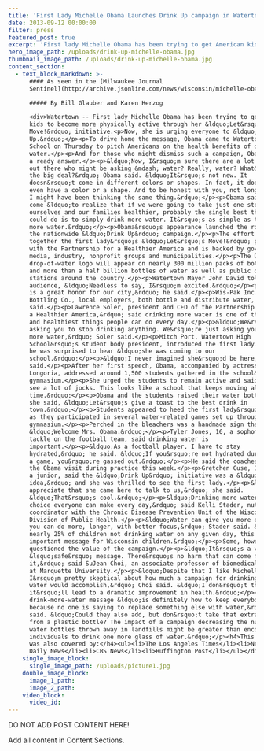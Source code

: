 ```yaml
---
title: 'First Lady Michelle Obama Launches Drink Up campaign in Watertown, WI'
date: 2013-09-12 00:00:00
filter: press
featured_post: true
excerpt: 'First lady Michelle Obama has been trying to get American kids to become more physically active through her “Let’s Move!” initiative.  Now, she is urging everyone to “Drink Up.” To drive home the message, Obama came to Watertown High School on Thursday to pitch Americans on the health benefits of drinking water.'
hero_image_path: /uploads/drink-up-michelle-obama.jpg
thumbnail_image_path: /uploads/drink-up-michelle-obama.jpg
content_section:
  - text_block_markdown: >-
      #### As seen in the [Milwaukee Journal
      Sentinel](http://archive.jsonline.com/news/wisconsin/michelle-obama-urges-americans-to-drink-up-in-watertown-visit-b9996672z1-223516351.html):

      ##### By Bill Glauber and Karen Herzog

      <div>Watertown -- First lady Michelle Obama has been trying to get American
      kids to become more physically active through her &ldquo;Let&rsquo;s
      Move!&rdquo; initiative.<p>Now, she is urging everyone to &ldquo;Drink
      Up.&rdquo;</p><p>To drive home the message, Obama came to Watertown High
      School on Thursday to pitch Americans on the health benefits of drinking
      water.</p><p>And for those who might dismiss such a campaign, Obama had
      a ready answer.</p><p>&ldquo;Now, I&rsquo;m sure there are a lot of people
      out there who might be asking &mdash; water? Really, water? What&rsquo;s
      the big deal?&rdquo; Obama said. &ldquo;It&rsquo;s not new. It
      doesn&rsquo;t come in different colors or shapes. In fact, it doesn&rsquo;t
      even have a color or a shape. And to be honest with you, not long ago,
      I might have been thinking the same thing.&rdquo;</p><p>Obama said she has
      come &ldquo;to realize that if we were going to take just one step to make
      ourselves and our families healthier, probably the single best thing we
      could do is to simply drink more water. It&rsquo;s as simple as that. Drink
      more water.&rdquo;</p><p>Obama&rsquo;s appearance launched the roll-out of
      the nationwide &ldquo;Drink Up&rdquo; campaign.</p><p>The effort brings
      together the first lady&rsquo;s &ldquo;Let&rsquo;s Move!&rdquo; program
      with the Partnership for a Healthier America and is backed by government,
      media, industry, nonprofit groups and municipalities.</p><p>The Drink Up
      drop-of-water logo will appear on nearly 300 million packs of bottled water
      and more than a half billion bottles of water as well as public drinking
      stations around the country.</p><p>Watertown Mayor John David told the
      audience, &ldquo;Needless to say, I&rsquo;m excited.&rdquo;</p><p>&ldquo;It
      is a great honor for our city,&rdquo; he said.</p><p>Wis-Pak Inc. and 7 UP
      Bottling Co., local employers, both bottle and distribute water, David
      said.</p><p>Lawrence Soler, president and CEO of the Partnership for
      a Healthier America,&rdquo; said drinking more water is one of the easiest
      and healthiest things people can do every day.</p><p>&ldquo;We&rsquo;re not
      asking you to stop drinking anything. We&rsquo;re just asking you to drink
      more water,&rdquo; Soler said.</p><p>Mitch Port, Watertown High
      School&rsquo;s student body president, introduced the first lady. He said
      he was surprised to hear &ldquo;she was coming to our
      school.&rdquo;</p><p>&ldquo;I never imagined she&rsquo;d be here,&rdquo; he
      said.</p><p>After her first speech, Obama, accompanied by actress Eva
      Longoria, addressed around 1,500 students gathered in the school&rsquo;s
      gymnasium.</p><p>She urged the students to remain active and said, &ldquo;I
      see a lot of jocks. This looks like a school that keeps moving all the
      time.&rdquo;</p><p>Obama and the students raised their water bottles and
      she said, &ldquo;Let&rsquo;s give a toast to the best drink in
      town.&rdquo;</p><p>Students appeared to heed the first lady&rsquo;s message
      as they participated in several water-related games set up throughout the
      gymnasium.</p><p>Perched in the bleachers was a handmade sign that read:
      &ldquo;Welcome Mrs. Obama.&rdquo;</p><p>Tyler Jones, 16, a sophomore nose
      tackle on the football team, said drinking water is
      important.</p><p>&ldquo;As a football player, I have to stay
      hydrated,&rdquo; he said. &ldquo;If you&rsquo;re not hydrated during
      a game, you&rsquo;re gassed out.&rdquo;</p><p>He said the coaches talked up
      the Obama visit during practice this week.</p><p>Gretchen Guse, 16,
      a junior, said the &ldquo;Drink Up&rdquo; initiative was a &ldquo;good
      idea,&rdquo; and she was thrilled to see the first lady.</p><p>&ldquo;I
      appreciate that she came here to talk to us,&rdquo; she said.
      &ldquo;That&rsquo;s cool.&rdquo;</p><p>&ldquo;Drinking more water is a good
      choice everyone can make every day,&rdquo; said Kelli Stader, nutrition
      coordinator with the Chronic Disease Prevention Unit of the Wisconsin
      Division of Public Health.</p><p>&ldquo;Water can give you more energy so
      you can do more, longer, with better focus,&rdquo; Stader said. &ldquo;With
      nearly 25% of children not drinking water on any given day, this is an
      important message for Wisconsin children.&rdquo;</p><p>Some, however, have
      questioned the value of the campaign.</p><p>&ldquo;It&rsquo;s a very
      &lsquo;safe&rsquo; message. There&rsquo;s no harm that can come from
      it,&rdquo; said SuJean Choi, an associate professor of biomedical sciences
      at Marquette University.</p><p>&ldquo;Despite that I like Michelle Obama,
      I&rsquo;m pretty skeptical about how much a campaign for drinking more
      water would accomplish,&rdquo; Choi said. &ldquo;I don&rsquo;t think
      it&rsquo;ll lead to a dramatic improvement in health.&rdquo;</p><p>The
      drink-more-water message &ldquo;is definitely how to keep everybody happy
      because no one is saying to replace something else with water,&rdquo; Choi
      said. &ldquo;Could they also add, but don&rsquo;t take that extra water
      from a plastic bottle? The impact of a campaign decreasing the number of
      water bottles thrown away in landfills might be greater than encouraging
      individuals to drink one more glass of water.&rdquo;</p><h4>This activation
      was also covered by:</h4><ul><li>The Los Angeles Times</li><li>New York
      Daily News</li><li>CBS News</li><li>Huffington Post</li></ul></div>
    single_image_block:
      single_image_path: /uploads/picture1.jpg
    double_image_block:
      image_1_path:
      image_2_path:
    video_block:
      video_id:
---
```



DO NOT ADD POST CONTENT HERE!

Add all content in Content Sections.